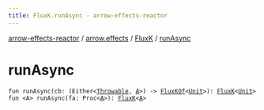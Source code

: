 ```yaml
---
title: FluxK.runAsync - arrow-effects-reactor
---
```


[arrow-effects-reactor](../../index.html) / [arrow.effects](../index.html) / [FluxK](index.html) / [runAsync](./run-async.html)

# runAsync

`fun runAsync(cb: (Either<`[`Throwable`](https://kotlinlang.org/api/latest/jvm/stdlib/kotlin/-throwable/index.html)`, `[`A`](index.html#A)`>) -> `[`FluxKOf`](../-flux-k-of.html)`<`[`Unit`](https://kotlinlang.org/api/latest/jvm/stdlib/kotlin/-unit/index.html)`>): `[`FluxK`](index.html)`<`[`Unit`](https://kotlinlang.org/api/latest/jvm/stdlib/kotlin/-unit/index.html)`>`
`fun <A> runAsync(fa: Proc<`[`A`](run-async.html#A)`>): `[`FluxK`](index.html)`<`[`A`](run-async.html#A)`>`